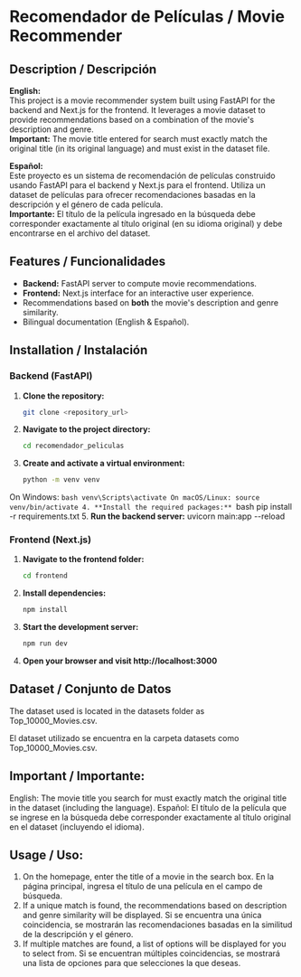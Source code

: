 # Recomendador de Películas / Movie Recommender

## Description / Descripción

**English:**  
This project is a movie recommender system built using FastAPI for the backend and Next.js for the frontend. It leverages a movie dataset to provide recommendations based on a combination of the movie's description and genre.  
**Important:** The movie title entered for search must exactly match the original title (in its original language) and must exist in the dataset file.

**Español:**  
Este proyecto es un sistema de recomendación de películas construido usando FastAPI para el backend y Next.js para el frontend. Utiliza un dataset de películas para ofrecer recomendaciones basadas en la descripción y el género de cada película.  
**Importante:** El título de la película ingresado en la búsqueda debe corresponder exactamente al título original (en su idioma original) y debe encontrarse en el archivo del dataset.

## Features / Funcionalidades

- **Backend:** FastAPI server to compute movie recommendations.
- **Frontend:** Next.js interface for an interactive user experience.
- Recommendations based on **both** the movie's description and genre similarity.
- Bilingual documentation (English & Español).

## Installation / Instalación

### Backend (FastAPI)

1. **Clone the repository:**
   ```bash
   git clone <repository_url>
2. **Navigate to the project directory:**
   ```bash
   cd recomendador_peliculas
3. **Create and activate a virtual environment:**
   ```bash
   python -m venv venv
On Windows:
    ```bash
    venv\Scripts\activate
On macOS/Linux:
    source venv/bin/activate
4. **Install the required packages:**
    ```bash
    pip install -r requirements.txt
5. **Run the backend server:**
    uvicorn main:app --reload

### Frontend (Next.js)

1. **Navigate to the frontend folder:**
   ```bash
   cd frontend
2. **Install dependencies:**
    ```bash
    npm install
3. **Start the development server:**
    ```bash
    npm run dev
4. **Open your browser and visit http://localhost:3000**

## Dataset / Conjunto de Datos
The dataset used is located in the datasets folder as Top_10000_Movies.csv.

El dataset utilizado se encuentra en la carpeta datasets como Top_10000_Movies.csv.

## Important / Importante:

English: The movie title you search for must exactly match the original title in the dataset (including the language).
Español: El título de la película que se ingrese en la búsqueda debe corresponder exactamente al título original en el dataset (incluyendo el idioma).

## Usage / Uso:
1. On the homepage, enter the title of a movie in the search box.
En la página principal, ingresa el título de una película en el campo de búsqueda.
2. If a unique match is found, the recommendations based on description and genre similarity will be displayed.
Si se encuentra una única coincidencia, se mostrarán las recomendaciones basadas en la similitud de la descripción y el género.
3. If multiple matches are found, a list of options will be displayed for you to select from.
Si se encuentran múltiples coincidencias, se mostrará una lista de opciones para que selecciones la que deseas.
